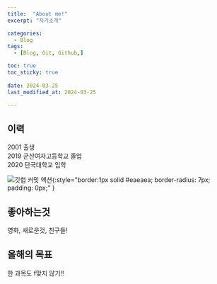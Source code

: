 ```yaml
---
title:  "About me!" 
excerpt: "자기소개"

categories:
  - Blog
tags:
  - [Blog, Git, Github,]

toc: true
toc_sticky: true
 
date: 2024-03-25
last_modified_at: 2024-03-25

---
```



## 이력

2001 출생  
2019 군산여자고등학교 졸업  
2020 단국대학교 입학  

![깃헙 커밋 액션](/assets/images/pic.jpg){:style="border:1px solid #eaeaea; border-radius: 7px; padding: 0px;" }


## 좋아하는것

영화, 새로운것, 친구들!

## 올해의 목표

한 과목도 f맞지 않기!!